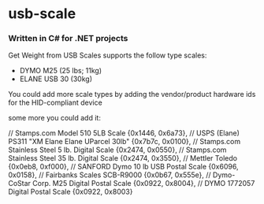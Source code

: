 # usb-scale

### Written in C# for .NET projects

Get Weight from USB Scales supports the follow type scales:
- DYMO M25 (25 lbs; 11kg)
- ELANE USB 30 (30kg)

You could add more scale types by adding the vendor/product hardware ids for the HID-compliant device

some more you could add it:

  // Stamps.com Model 510 5LB Scale
    {0x1446, 0x6a73},
    // USPS (Elane) PS311 "XM Elane Elane UParcel 30lb"
    {0x7b7c, 0x0100},
    // Stamps.com Stainless Steel 5 lb. Digital Scale
    {0x2474, 0x0550},
    // Stamps.com Stainless Steel 35 lb. Digital Scale
    {0x2474, 0x3550},
    // Mettler Toledo
    {0x0eb8, 0xf000},
    // SANFORD Dymo 10 lb USB Postal Scale
    {0x6096, 0x0158},
    // Fairbanks Scales SCB-R9000
    {0x0b67, 0x555e},
    // Dymo-CoStar Corp. M25 Digital Postal Scale
    {0x0922, 0x8004},
    // DYMO 1772057 Digital Postal Scale
    {0x0922, 0x8003}
    
